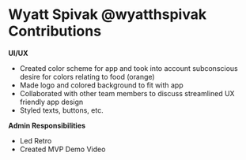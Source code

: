 # Wyatt Spivak @wyatthspivak Contributions

**UI/UX**
- Created color scheme for app and took into account subconscious desire for colors relating to food (orange)
- Made logo and colored background to fit with app
- Collaborated with other team members to discuss streamlined UX friendly app design
- Styled texts, buttons, etc.

**Admin Responsibilities**
- Led Retro
- Created MVP Demo Video
